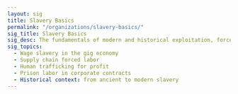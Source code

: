 ```yaml
---
layout: sig
title: Slavery Basics
permalink: "/organizations/slavery-basics/"
sig_title: Slavery Basics
sig_desc: The fundamentals of modern and historical exploitation, forced labor, and the systems that perpetuate them.
sig_topics:
  - Wage slavery in the gig economy
  - Supply chain forced labor
  - Human trafficking for profit
  - Prison labor in corporate contracts
  - Historical context: from ancient to modern slavery
---
```


